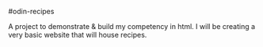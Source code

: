 #odin-recipes

A project to demonstrate & build my competency in html. I will be creating a very basic website that will house recipes.